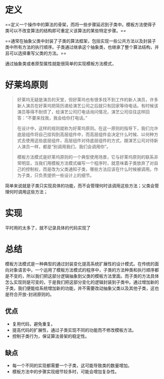 # 定义

==定义一个操作中的算法的骨架，而将一些步骤延迟到子类中。模板方法使得子类可以不改变算法的结构即可重定义该算法的某些特定步骤。==

==通常在抽象父类中封装了子类的算法框架，包括实现一些公共方法以及封装子类中所有方法的执行顺序。子类通过继承这个抽象类，也继承了整个算法结构，并且可以选择重写父类的方法。==

通过抽象类或者原型属性就能很简单的实现模板方法模式，

# 好莱坞原则

> 好莱坞无疑是演员的天堂，但好莱坞也有很多找不到工作的新人演员，许多新人演员在好莱坞把简历递给演艺公司之后就只有回家等待电话。有时候该演员等得不耐烦了，给演艺公司打电话询问情况，演艺公司往往这样回答：“不要来找我，我会给你打电话。”
>
> 在设计中，这样的规则就称为好莱坞原则。在这一原则的指导下，我们允许底层组件将自己挂钩到高层组件中，而高层组件会决定什么时候、以何种方式去使用这些底层组件，高层组件对待底层组件的方式，跟演艺公司对待新人演员一样，都是“别调用我们，我们会调用你”。 
>
> 模板方法模式是好莱坞原则的一个典型使用场景，它与好莱坞原则的联系非常明显，当我们用模板方法模式编写一个程序时，就意味着子类放弃了对自己的控制权，而是改为父类通知子类，哪些方法应该在什么时候被调用。作为子类，只负责提供一些设计上的细节。

简单来说就是子类只实现具体的功能，而不会管理何时该调用这些方法；父类会管理何时调用这些方法；

# 实现

平时用的太多了，就不记录具体的代码实现了

# 总结

模板方法模式是一种典型的通过封装变化提高系统扩展性的设计模式。在传统的面向对象语言中，一个运用了模板方法模式的程序中，子类的方法种类和执行顺序都是不变的，所以我们把这部分逻辑抽象到父类的模板方法里面。而子类的方法具体怎么实现则是可变的，于是我们把这部分变化的逻辑封装到子类中。通过增加新的子类，我们便能给系统增加新的功能，并不需要改动抽象父类以及其他子类，这也是符合开放-封闭原则的。

## 优点

- 复用代码，避免重复。
- 提高代码的扩展性，通过子类实现不同的功能而不修改模板方法。
- 控制子类行为，保证算法骨架的稳定性。

## 缺点

- 每一个不同的实现都需要一个子类，这可能导致类的数量增加。
- 模板方法中的步骤实现细节较多时，可能会增加复杂性。

